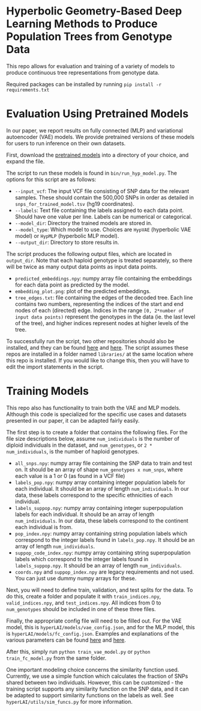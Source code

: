 **Hyperbolic Geometry-Based Deep Learning
Methods to Produce Population Trees from
Genotype Data**
==============================


This repo allows for evaluation and training of a variety of models to produce continuous tree representations from genotype data. 

Required packages can be installed by running `pip install -r requirements.txt`

# Evaluation Using Pretrained Models
In our paper, we report results on fully connected (MLP) and variational autoencoder (VAE) models. We provide pretrained versions of these models for users to run inference on their own datasets. 

First, download the [pretrained models](https://drive.google.com/file/d/1se3PHBgG44M_kpzG3WXiPOAzHWtIUsiA/view?usp=sharing) into a directory of your choice, and expand the file. 

The script to run these models is found in `bin/run_hyp_model.py`. The options for this script are as follows:
- `--input_vcf`: The input VCF file consisting of SNP data for the relevant samples. These should contain the 500,000 SNPs in order as detailed in `snps_for_trained_model.tsv` (hg19 coordinates).  
- `--labels`: Text file containing the labels assigned to each data point. Should have one value per line. Labels can be numerical or categorical. 
- `--model_dir`: Directory the trained models are stored in. 
- `--model_type`: Which model to use. Choices are `HypVAE` (hyperbolic VAE model) or `HypMLP` (hyperbolic MLP model).
- `--output_dir`: Directory to store results in.  


The script produces the following output files, which are located in `output_dir`. Note that each haploid genotype is treated separately, so there will be twice as many output data points as input data points. 
- `predicted_embeddings.npy`: numpy array file containing the embeddings for each data point as predicted by the model.
- `embedding_plot.png`: plot of the predicted embeddings. 
- `tree_edges.txt`: file containing the edges of the decoded tree. Each line contains two numbers, representing the indices of the start and end nodes of each (directed) edge. Indices in the range `[0, 2*number of input data points)` represent the genotypes in the data (ie. the last level of the tree), and higher indices represent nodes at higher levels of the tree. 

To successfully run the script, two other repositories should also be installed, and they can be found [here](https://github.com/HazyResearch/HypHC) and [here](https://github.com/emilemathieu/pvae). The script assumes these repos are installed in a folder named `libraries/` at the same location where this repo is installed. If you would like to change this, then you will have to edit the import statements in the script.   

# Training Models
This repo also has functionality to train both the VAE and MLP models. Although this code is specialized for the specific use cases and datasets presented in our paper, it can be adapted fairly easily. 

The first step is to create a folder that contains the following files. For the file size descriptions below, assume `num_individuals` is the number of diploid individuals in the dataset, and `num_genotypes`, or `2 * num_individuals`, is the number of haploid genotypes. 
- `all_snps.npy`: numpy array file containing the SNP data to train and test on. It should be an array of shape `num_genotypes x num_snps`, where each value is a 1 or 0 (as found in a VCF file)
- `labels_pop.npy`: numpy array containing integer population labels for each individual. It should be an array of length `num_individuals`. In our data, these labels correspond to the specific ethnicities of each individual. 
- `labels_suppop.npy`: numpy array containing integer superpopulation labels for each individual. It should be an array of length `num_individuals`. In our data, these labels correspond to the continent each individual is from. 
- `pop_index.npy`: numpy array containing string population labels which correspond to the integer labels found in `labels_pop.npy`. It should be an array of length   `num_individuals`.
- `suppop_code_index.npy`: numpy array containing string superpopulation labels which correspond to the integer labels found in `labels_suppop.npy`. It should be an array of length `num_individuals`.
- `coords.npy` and `suppop_index.npy` are legacy requirements and not used. You can just use dummy numpy arrays for these. 

Next, you will need to define train, validation, and test splits for the data. To do this, create a folder and populate it with `train_indices.npy`, `valid_indices.npy`, and `test_indices.npy`. All indices from 0 to `num_genotypes` should be included in one of these three files. 

Finally, the appropriate config file will need to be filled out. For the VAE model, this is `hyperLAI/models/vae_config.json`, and for the MLP model, this is `hyperLAI/models/fc_config.json`. Examples and explanations of the various parameters can be found [here](https://drive.google.com/file/d/1mh9AwTuG2m7Raqa_M0cO8BOhsE3KooLN/view?usp=sharing) and [here](https://drive.google.com/file/d/171xQdnj45nnNkGyc0gL49-Y-i19v1FFY/view?usp=sharing).  

After this, simply run `python train_vae_model.py` or `python train_fc_model.py` from the same folder. 

One important modeling choice concerns the similarity function used. Currently, we use a simple function which calculates the fraction of SNPs shared between two individuals. However, this can be customized - the training script supports any similarity function on the SNP data, and it can be adapted to support similarity functions on the labels as well. See `hyperLAI/utils/sim_funcs.py` for more information. 

